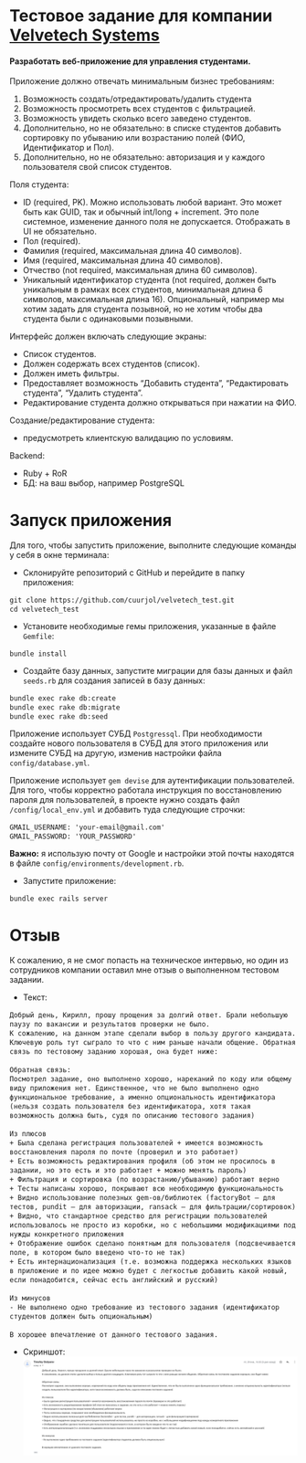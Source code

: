 # Тестовое задание для компании [Velvetech Systems](https://www.velvetech.com/)

#### Разработать веб-приложение для управления студентами.

Приложение должно отвечать минимальным бизнес требованиям:
1. Возможность создать/отредактировать/удалить студента
2. Возможность просмотреть всех студентов с фильтрацией.
3. Возможность увидеть сколько всего заведено студентов.
4. Дополнительно, но не обязательно: в списке студентов добавить сортировку по убыванию или возрастанию
   полей (ФИО, Идентификатор и Пол).
5. Дополнительно, но не обязательно: авторизация и у каждого пользователя свой список студентов.

Поля студента:
* ID (required, PK). Можно использовать любой вариант. Это может быть как GUID, так и обычный
  int/long + increment. Это поле системное, изменение данного поля не допускается. Отображать в UI
  не обязательно.
* Пол (required).
* Фамилия (required, максимальная длина 40 символов).
* Имя (required, максимальная длина 40 символов).
* Отчество (not required, максимальная длина 60 символов).
* Уникальный идентификатор студента (not required, должен быть уникальным в рамках всех студентов,
  минимальная длина 6 символов, максимальная длина 16). Опциональный, например мы хотим задать для
  студента позывной, но не хотим чтобы два студента были с одинаковыми позывными.

Интерфейс должен включать следующие экраны:
* Список студентов.
* Должен содержать всех студентов (список).
* Должен иметь фильтры.
* Предоставляет возможность “Добавить студента”, “Редактировать студента”, “Удалить студента”.
* Редактирование студента должно открываться при нажатии на ФИО.

Создание/редактирование студента:
* предусмотреть клиентскую валидацию по условиям.

Backend:
* Ruby + RoR
* БД: на ваш выбор, например PostgreSQL

# Запуск приложения

Для того, чтобы запустить приложение, выполните следующие команды у себя в окне терминала:

* Склонируйте репозиторий с GitHub и перейдите в папку приложения:
 ```
 git clone https://github.com/cuurjol/velvetech_test.git
 cd velvetech_test
 ```

* Установите необходимые гемы приложения, указанные в файле `Gemfile`:
 ```
 bundle install
 ```

* Создайте базу данных, запустите миграции для базы данных и файл `seeds.rb` для создания записей в базу данных:
 ```
 bundle exec rake db:create
 bundle exec rake db:migrate
 bundle exec rake db:seed
 ```
Приложение использует СУБД `Postgressql`. При необходимости создайте нового пользователя в СУБД для этого приложения
или измените СУБД на другую, изменив настройки файла `config/database.yml`.

Приложение использует `gem devise` для аутентификации пользователей. Для того, чтобы корректно работала
инструкция по восстановлению пароля для пользователей, в проекте нужно создать файл 
`/config/local_env.yml` и добавить туда следующие строчки:

```
GMAIL_USERNAME: 'your-email@gmail.com'
GMAIL_PASSWORD: 'YOUR_PASSWORD'
```

**Важно:** я использую почту от Google и настройки этой почты находятся в файле 
`config/environments/development.rb`.

* Запустите приложение:
 ```
 bundle exec rails server
 ```

# Отзыв

К сожалению, я не смог попасть на техническое интервью, но один из сотрудников компании оставил мне 
отзыв о выполненном тестовом задании.

* Текст:
```
Добрый день, Кирилл, прошу прощения за долгий ответ. Брали небольшую паузу по вакансии и результатов проверки не было.
К сожалению, на данном этапе сделали выбор в пользу другого кандидата. Ключевую роль тут сыграло то что с ним раньше начали общение. Обратная связь по тестовому заданию хорошая, она будет ниже:

Обратная связь:
Посмотрел задание, оно выполнено хорошо, нареканий по коду или общему виду приложения нет. Единственное, что не было выполнено одно функциональное требование, а именно опциональность идентификатора (нельзя создать пользователя без идентификатора, хотя такая возможность должна быть, судя по описанию тестового задания)

Из плюсов
+ Была сделана регистрация пользователей + имеется возможность восстановления пароля по почте (проверил и это работает)
+ Есть возможность редактирования профиля (об этом не просилось в задании, но это есть и это работает + можно менять пароль)
+ Фильтрация и сортировка (по возрастанию/убыванию) работают верно
+ Тесты написаны хорошо, покрывают всю необходимую функциональность
+ Видно использование полезных gem-ов/библиотек (factoryBot – для тестов, pundit – для авторизации, ransack – для фильтрации/сортировок)
+ Видно, что стандартное средство для регистрации пользователей использовалось не просто из коробки, но с небольшими модификациями под нужды конкретного приложения
+ Отображение ошибок сделано понятным для пользователя (подсвечивается поле, в котором было введено что-то не так)
+ Есть интернационализация (т.е. возможна поддержка нескольких языков в приложение и по идее можно будет с легкостью добавить какой новый, если понадобится, сейчас есть английский и русский)

Из минусов
- Не выполнено одно требование из тестового задания (идентификатор студентов должен быть опциональным)

В хорошее впечатление от данного тестового задания.
```

* Скриншот:
![Review](velvetech_test_review.png)